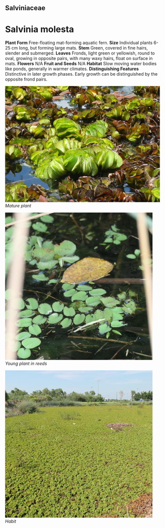 ## Salviniaceae
# Salvinia molesta
 **Plant Form** Free-floating mat-forming aquatic fern. **Size** Individual plants 6-25 cm long, but forming large mats. **Stem** Green, covered in fine hairs, slender and submerged. **Leaves** Fronds, light green or yellowish, round to oval, growing in opposite pairs, with many waxy hairs, float on surface in mats. **Flowers** N/A **Fruit and Seeds** N/A **Habitat** Slow moving water bodies like ponds, generally in warmer climates. **Distinguishing Features** Distinctive in later growth phases. Early growth can be distinguished by the opposite frond pairs.


![Mature plant](6553_IMGP0361.jpg)
 *Mature plant* 

![Young plant in reeds](98249_P1144142.jpg)
 *Young plant in reeds* 

![Habit](98184_P1144050.jpg)
 *Habit* 

